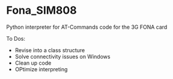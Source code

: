 # Fona_SIM808
Python interpreter for AT-Commands code for the 3G FONA card

To Dos:
- Revise into a class structure
- Solve connectivity issues on Windows
- Clean up code
- OPtimize interpreting
